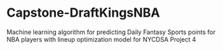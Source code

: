 # Capstone-DraftKingsNBA
Machine learning algorithm for predicting Daily Fantasy Sports points for NBA players with lineup optimization model for NYCDSA Project 4
